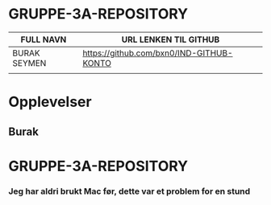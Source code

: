 # GRUPPE-3A-REPOSITORY

| FULL NAVN  | URL LENKEN TIL GITHUB |
| ------------- | ------------- |
| BURAK SEYMEN  | https://github.com/bxn0/IND-GITHUB-KONTO  |
|   |  |

# Opplevelser
## Burak
# GRUPPE-3A-REPOSITORY
### Jeg har aldri brukt Mac før, dette var et problem for en stund
